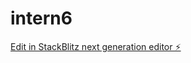 # intern6

[Edit in StackBlitz next generation editor ⚡️](https://stackblitz.com/~/github.com/yakiniku2024/intern6)